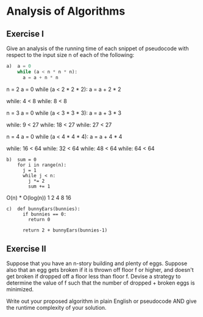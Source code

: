 # Analysis of Algorithms

## Exercise I

Give an analysis of the running time of each snippet of
pseudocode with respect to the input size n of each of the following:

```python
a)  a = 0
    while (a < n * n * n):
      a = a + n * n
```
n = 2
a = 0
  while (a < 2 * 2 * 2):
    a = a + 2 * 2

while: 4 < 8
while: 8 < 8

n = 3
a = 0
  while (a < 3 * 3 * 3):
    a = a + 3 * 3

while: 9 < 27
while: 18 < 27
while: 27 < 27

n = 4
a = 0
  while (a < 4 * 4 * 4):
    a = a + 4 * 4

while: 16 < 64
while: 32 < 64
while: 48 < 64
while: 64 < 64





```
b)  sum = 0
    for i in range(n):
      j = 1
      while j < n:
        j *= 2
        sum += 1
```
O(n) * O(log(n))
1
2
4
8
16

```
c)  def bunnyEars(bunnies):
      if bunnies == 0:
        return 0

      return 2 + bunnyEars(bunnies-1)
```

## Exercise II

Suppose that you have an n-story building and plenty of eggs. Suppose also that an egg gets broken if it is thrown off floor f or higher, and doesn't get broken if dropped off a floor less than floor f. Devise a strategy to determine the value of f such that the number of dropped + broken eggs is minimized.

Write out your proposed algorithm in plain English or pseudocode AND give the runtime complexity of your solution.
